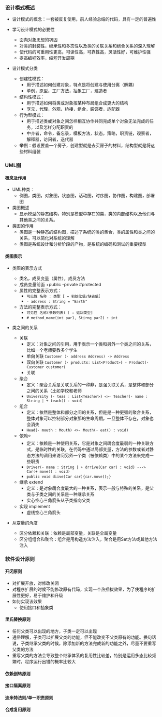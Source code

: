 ### 设计模式概述
- 设计模式的概念：一套被反复使用，前人经验总结的代码，具有一定的普遍性

- 学习设计模式的必要性
    - 面向对象思想的巩固
    - 对类的封装性，继承性和多态性以及类的关联关系和组合关系的深入理解
    - 使代码的可重用性更高，可读性高，可靠性高，灵活性好，可维护性强
    - 提高编程效率，缩短开发周期

- 设计模式分类
    - 创建性模式：
        - 用于描述如何创建对象，特点是将创建与使用分离（解耦）
        - 单例，原型，工厂方法，抽象工厂，建造者
    - 结构性模式：
        - 用于描述如何将类或对象按某种布局组合成更大的结构
        - 享元，代理，外观，桥接，组合，装饰者，适配器
    - 行为型模式：
        - 用于描述类或对象之间怎样相互协作共同完成单个对象无法完成的任务，以及怎样分配职责的
        - 中介者，命令，备忘录，模板方法，状态，策略，职责链，观察者，解释器，访问者，迭代器  
    - 举例：假设要盖一个房子，创建型就是去买房子的材料，结构型就是将这些材料组装



### UML图
#### 概念及作用
- UML种类： 
    - 例图，类图，对象图，状态图，活动图，时序图，协作图，构建图，部署图
- 类图概述
    - 显示模型的静态结构，特别是模型中存在的类，类的内部结构以及他们与其他类之间的关系。
- 类图的作用
    - 类图是一种静态的结构图，描述了系统的类的集合，类的属性和类之间的关系，可以简化对系统的理解
    - 类图是系统设计和分析阶段的产物，是系统的编码和测试的重要模型
#### 类图表示
- 类图的表示方式
    - 类名，成员变量（属性），成员方法
    - 成员变量前面 +public -private #protected
    - 属性的完整表示方式：
        - `可见性 名称 : 类型 [ = 初始化值/缺省值]`
        - `- address : String = "Earth"`
    - 方法的完整表示方式： 
        - `可见性 名称(参数列表) [ : 返回类型]`
        - `# method_name(int par1, Stirng par2) : int` 
- 类之间的关系
    - 关联
      - 定义：对象之间的引用，用于表示一个类和另外一个类之间的关系，比如一个老师要教多个学生
      - 单向关联 `Customer (- address Address) -> Address`
      - 双向关联 `Customer (- products: List<Product>) - Product(- Customer customer)`
      - 关联 
    - 聚合
      - 定义：聚合关系是关联关系的一种非，是强关联关系，是整体和部分之间的关系（比如学校和老师
      - `University (- teas : List<Teacher>) <>- Teacher(- name : String | + teach() : void)`
    - 组合
      - 定义：依然是整体和部分之间的关系，但是是一种更强的聚合关系，整体对象可以控制部分对象那的生命周期，一旦整体不存在，对象也会消失
      - `Head(- mouth : Mouth) <>- Mouth(- eat() : void)`
    - 依赖⭐
      - 定义：依赖是一种使用关系，它是对象之间耦合度最弱的一种关联方式，是临时性的关联，在代码中通过局部变量，方法的参数或者对静态方法的调用来访问另外一个类（被依赖类）中的某个方法来完成一些职责
      - `Driver(- name : String | + drrive(Car car) : void) ---> Car(+ move() : void)`
      - `public void diive(Car car){car.move();}`
    - 继承 extend
      - 定义：是对象耦合度最大的一种关系，表示一般与特殊的关系，是父类与子类之间的关系是一种继承关系
      - 实心空心三角箭头从子类指向父类
    - 实现 implement
      - 虚线空心三角箭头
    
- 从变量的角度
    - 区分依赖和关联：依赖是局部变量，关联是全局变量 
    - 区分组组合和聚合：组合是用构造方法注入，聚合是用Set方法或其他方法注入

### 软件设计原则
#### 开闭原则
- 对扩展开放，对修改关闭
- 对程序扩展的时候不能修改原有代码，实现一个热插拔效果，为了使程序的扩展性更好，易于维护和升级
- 如何实现该效果
    - 使用接口和抽象类
#### 里氏替换原则
- 任何父类可以出现的地方，子类一定可以出现
- 通俗理解，子类可以扩展父类的功能，但不能改变不父类原有的功能。换句话说，子类继承父类的时候，除添加新的方法完成新的功能之外，尽量不要重写父类的方法
- 重写父类的方法会导致整个继承体系的复用性比较差，特别是运用多态比较频繁时，程序运行出错的概率比较大
#### 依赖倒转原则
#### 接口隔离原则
#### 迪米特法则/单一职责原则
#### 合成复用原则

